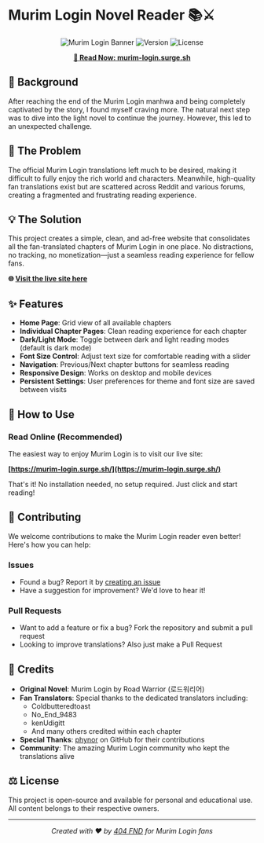 # Murim Login Novel Reader 📚⚔️

<div align="center">
  
![Murim Login Banner](https://img.shields.io/badge/Murim%20Login-Novel%20Reader-8A2BE2?style=for-the-badge)
![Version](https://img.shields.io/badge/version-1.0-blue?style=for-the-badge)
![License](https://img.shields.io/badge/license-open--source-green?style=for-the-badge)

**[📖 Read Now: murim-login.surge.sh](https://murim-login.surge.sh/)**

</div>

## 📖 Background

After reaching the end of the Murim Login manhwa and being completely captivated by the story, I found myself craving more. The natural next step was to dive into the light novel to continue the journey. However, this led to an unexpected challenge.

## 🤔 The Problem

The official Murim Login translations left much to be desired, making it difficult to fully enjoy the rich world and characters. Meanwhile, high-quality fan translations exist but are scattered across Reddit and various forums, creating a fragmented and frustrating reading experience.

## 💡 The Solution

This project creates a simple, clean, and ad-free website that consolidates all the fan-translated chapters of Murim Login in one place. No distractions, no tracking, no monetization—just a seamless reading experience for fellow fans.

**🌐 [Visit the live site here](https://murim-login.surge.sh/)**

## ✨ Features

- **Home Page**: Grid view of all available chapters
- **Individual Chapter Pages**: Clean reading experience for each chapter
- **Dark/Light Mode**: Toggle between dark and light reading modes (default is dark mode)
- **Font Size Control**: Adjust text size for comfortable reading with a slider
- **Navigation**: Previous/Next chapter buttons for seamless reading
- **Responsive Design**: Works on desktop and mobile devices
- **Persistent Settings**: User preferences for theme and font size are saved between visits

## 🚀 How to Use

### Read Online (Recommended)

The easiest way to enjoy Murim Login is to visit our live site:

**[https://murim-login.surge.sh/](https://murim-login.surge.sh/)**

That's it! No installation needed, no setup required. Just click and start reading!

## 🤝 Contributing

We welcome contributions to make the Murim Login reader even better! Here's how you can help:

### Issues
- Found a bug? Report it by [creating an issue](https://github.com/404-fnd/murim-login/issues/new)
- Have a suggestion for improvement? We'd love to hear it!

### Pull Requests
- Want to add a feature or fix a bug? Fork the repository and submit a pull request
- Looking to improve translations? Also just make a Pull Request


## 🙏 Credits

- **Original Novel**: Murim Login by Road Warrior (로드워리어)
- **Fan Translators**: Special thanks to the dedicated translators including:
  - Coldbutteredtoast
  - No_End_9483
  - kenUdigitt
  - And many others credited within each chapter
- **Special Thanks**: [phynor](https://github.com/phynor) on GitHub for their contributions
- **Community**: The amazing Murim Login community who kept the translations alive

## ⚖️ License

This project is open-source and available for personal and educational use. All content belongs to their respective owners.

---

<div align="center">
  <i>Created with ❤️ by <a href="https://github.com/404-fnd">404 FND</a> for Murim Login fans</i>
</div> 
